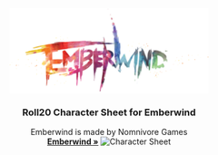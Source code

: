 <br />
<div align="center">
  <img align="center" src="https://raw.githubusercontent.com/Roll20/roll20-character-sheets/master/Emberwind/images/emberwind-logo-color.png" alt="Logo" width="350">
  <h3 align="center">Roll20 Character Sheet for Emberwind</h3>
  <p align="center">
    Emberwind is made by Nomnivore Games
    <br />
    <a href="https://www.emberwindgame.com/"><strong>Emberwind »</strong></a>
    <img src="https://raw.githubusercontent.com/lexibrown/roll20-character-sheets/master/Emberwind/emberwind.png" alt="Character Sheet">
    <br />
  </p>
</div>
